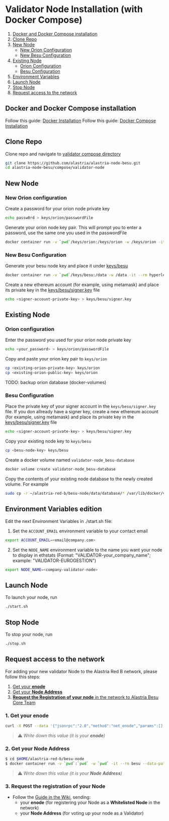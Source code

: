 # Validator Node Installation (with Docker Compose)

1. [Docker and Docker Compose installation](#docker-and-docker-compose-installation)
2. [Clone Repo](#clone-repo)
3. [New Node](#new-node)
   - [New Orion Configuration](#new-orion-configuration)
   - [New Besu Configuration](#new-besu-configuration)
4. [Existing Node](#existing-node)
   - [Orion Configuration](#orion-configuration)
   - [Besu Configuration](#besu-configuration)
5. [Environment Variables](#environment-variables)
6. [Launch Node](#launch-node)
7. [Stop Node](#stop-node)
8. [Request access to the network](#access)

## Docker and Docker Compose installation

Follow this guide: [Docker Installation](https://docs.docker.com/get-docker/)
Follow this guide: [Docker Compose Installation](https://docs.docker.com/compose/install/)

## Clone Repo

Clone repo and navigate to [validator compose directory](../compose/validator-node)

```sh
git clone https://github.com/alastria/alastria-node-besu.git
cd alastria-node-besu/compose/validator-node
```

## New Node

### New Orion configuration

Create a password for your orion node private key

```sh
echo passw0rd > keys/orion/passwordFile
```

Generate your orion node key pair. This will prompt you to enter a password, use the same one you used in the passwordFile

```sh
docker container run -v `pwd`/keys/orion:/keys/orion -w /keys/orion -it --rm pegasyseng/orion:1.5.1-SNAPSHOT -g nodekey
```

### New Besu Configuration

Generate your besu node key and place it under [keys/besu](../compose/validator-node/keys/besu)

```sh
docker container run -v `pwd`/keys/besu:/data -w /data -it --rm hyperledger/besu:1.4 --data-path=/data public-key export --to=/data/key.pub
```

Create a new ethereum account (for example, using metamask) and place its private key in the [keys/besu/signer.key](../compose/validator-node/keys/besu/signer.key) file

```sh
echo <signer-account-private-key> > keys/besu/signer.key
```

## Existing Node

### Orion configuration

Enter the password you used for your orion node private key

```sh
echo <your_password> > keys/orion/passwordFile
```

Copy and paste your orion key pair to `keys/orion`

```sh
cp <existing-orion-private-key> keys/orion
cp <existing-orion-public-key> keys/orion
```

TODO: backup orion database (docker-volumes)

### Besu Configuration

Place the private key of your signer account in the `keys/besu/signer.key` file. If you don allready have a signer key, create a new ethereum account (for example, using metamask) and place its private key in the [keys/besu/signer.key](../compose/validator-node/keys/besu/signer.key) file

```sh
echo <signer-account-private-key> > keys/besu/signer.key
```

Copy your existing node key to `keys/besu`

```sh
cp <besu-node-key> keys/besu
```

Create a docker volume named `validator-node_besu-database`

```sh
docker volume create validator-node_besu-database
```

Copy the contents of your existing node database to the newly created volume. For example

```sh
sudo cp -r ~/alastria-red-b/besu-node/data/database/* /var/lib/docker/volumes/validator-node_besu-database/_data
```

## Environment Variables edition

Edit the next Environment Variables in ./start.sh file:

1. Set the `ACCOUNT_EMAIL` environment variable to your contact email

```sh
export ACCOUNT_EMAIL=<email@company.com>
```

2. Set the `NODE_NAME` environment variable to the name you want your node to display in ethstats (Format: "VALIDATOR-your_company_name"; example: "VALIDATOR-EUROGESTION")

```sh
export NODE_NAME=<company-validator-node>
```

## Launch Node

To launch your node, run

```sh
./start.sh
```

## Stop Node

To stop your node, run

```sh
./stop.sh
```

## <a name="access"></a>Request access to the network

For adding your new validator Node to the Alastria Red B network, please follow this steps:

1. [Get your **enode**](#enode)
2. [Get your **Node Address**](#node_address)
3. [**Request the Registration of your node** in the network to Alastria Besu Core Team](#request_registration)

### <a name="enode"></a>1. Get your enode

```sh
curl -X POST --data '{"jsonrpc":"2.0","method":"net_enode","params":[],"id":1}' http://127.0.0.1:8545
```

> :warning: _Write down this value (it is your **enode**)_

### <a name="node_address"></a>2. Get your Node Address

```sh
$ cd $HOME/alastria-red-b/besu-node
$ docker container run -v `pwd`:`pwd` -w `pwd` -it --rm besu --data-path=data public-key export-address --to=data/nodeAddress
```

> :warning: _Write down this value (it is your **Node Address**)_

### <a name="request_registration"></a>3. Request the registration of your Node

- Follow the [Guide in the Wiki](https://github.com/alastria/alastria-node-besu/wiki#0-permissioning), sending:
  - your **enode** (for registering your Node as a **Whitelisted Node** in the network)
  - your **Node Address** (for voting up your node as a Validator)

